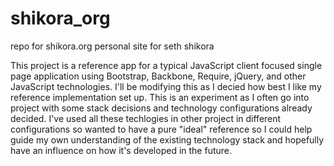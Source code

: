 shikora_org
===========

repo for shikora.org personal site for seth shikora

This project is a reference app for a typical JavaScript client focused single page application using Bootstrap, Backbone, Require, jQuery, and other JavaScript technologies. I'll be modifying this as I decied how best I like my reference implementation set up. This is an experiment as I often go into project with some stack decisions and technology configurations already decided. I've used all these techlogies in other project in different configurations so wanted to have a pure "ideal" reference so I could help guide my own understanding of the existing technology stack and hopefully have an influence on how it's developed in the future. 
